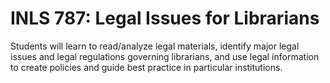 # INLS 787: Legal Issues for Librarians

Students will learn to read/analyze legal materials, identify major legal issues and legal regulations governing librarians, and use legal information to create policies and guide best practice in particular institutions.